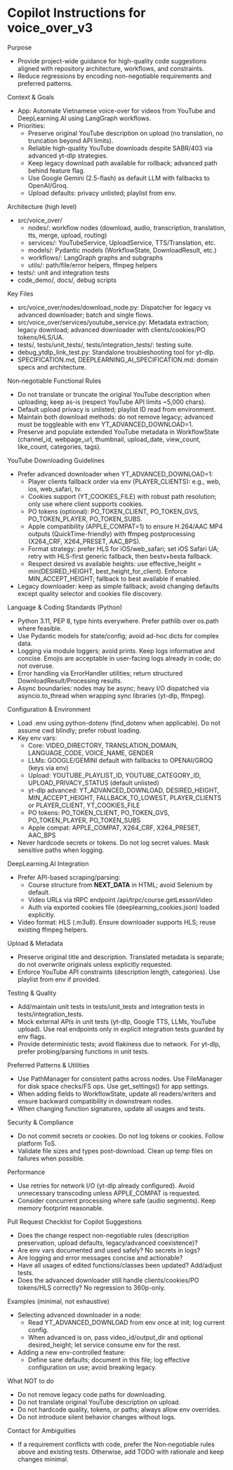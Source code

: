 # Copilot Instructions for voice_over_v3

Purpose
- Provide project-wide guidance for high-quality code suggestions aligned with repository architecture, workflows, and constraints.
- Reduce regressions by encoding non-negotiable requirements and preferred patterns.

Context & Goals
- App: Automate Vietnamese voice-over for videos from YouTube and DeepLearning.AI using LangGraph workflows.
- Priorities:
  - Preserve original YouTube description on upload (no translation, no truncation beyond API limits).
  - Reliable high-quality YouTube downloads despite SABR/403 via advanced yt-dlp strategies.
  - Keep legacy download path available for rollback; advanced path behind feature flag.
  - Use Google Gemini (2.5-flash) as default LLM with fallbacks to OpenAI/Groq.
  - Upload defaults: privacy unlisted; playlist from env.

Architecture (high level)
- src/voice_over/
  - nodes/: workflow nodes (download, audio, transcription, translation, tts, merge, upload, routing)
  - services/: YouTubeService, UploadService, TTS/Translation, etc.
  - models/: Pydantic models (WorkflowState, DownloadResult, etc.)
  - workflows/: LangGraph graphs and subgraphs
  - utils/: path/file/error helpers, ffmpeg helpers
- tests/: unit and integration tests
- code_demo/, docs/, debug scripts

Key Files
- src/voice_over/nodes/download_node.py: Dispatcher for legacy vs advanced downloader; batch and single flows.
- src/voice_over/services/youtube_service.py: Metadata extraction; legacy download; advanced downloader with clients/cookies/PO tokens/HLS/UA.
- tests/, tests/unit_tests/, tests/integration_tests/: testing suite.
- debug_ytdlp_link_test.py: Standalone troubleshooting tool for yt-dlp.
- SPECIFICATION.md, DEEPLEARNING_AI_SPECIFICATION.md: domain specs and architecture.

Non‑negotiable Functional Rules
- Do not translate or truncate the original YouTube description when uploading; keep as-is (respect YouTube API limits ~5,000 chars).
- Default upload privacy is unlisted; playlist ID read from environment.
- Maintain both download methods: do not remove legacy; advanced must be toggleable with env YT_ADVANCED_DOWNLOAD=1.
- Preserve and populate extended YouTube metadata in WorkflowState (channel_id, webpage_url, thumbnail, upload_date, view_count, like_count, categories, tags).

YouTube Downloading Guidelines
- Prefer advanced downloader when YT_ADVANCED_DOWNLOAD=1:
  - Player clients fallback order via env (PLAYER_CLIENTS): e.g., web, ios, web_safari, tv.
  - Cookies support (YT_COOKIES_FILE) with robust path resolution; only use where client supports cookies.
  - PO tokens (optional): PO_TOKEN_CLIENT, PO_TOKEN_GVS, PO_TOKEN_PLAYER, PO_TOKEN_SUBS.
  - Apple compatibility (APPLE_COMPAT=1) to ensure H.264/AAC MP4 outputs (QuickTime-friendly) with ffmpeg postprocessing (X264_CRF, X264_PRESET, AAC_BPS).
  - Format strategy: prefer HLS for iOS/web_safari; set iOS Safari UA; retry with HLS-first generic fallback, then bestv+besta fallback.
  - Respect desired vs available heights: use effective_height = min(DESIRED_HEIGHT, best_height_for_client). Enforce MIN_ACCEPT_HEIGHT; fallback to best available if enabled.
- Legacy downloader: keep as simple fallback; avoid changing defaults except quality selector and cookies file discovery.

Language & Coding Standards (Python)
- Python 3.11, PEP 8, type hints everywhere. Prefer pathlib over os.path where feasible.
- Use Pydantic models for state/config; avoid ad-hoc dicts for complex data.
- Logging via module loggers; avoid prints. Keep logs informative and concise. Emojis are acceptable in user-facing logs already in code; do not overuse.
- Error handling via ErrorHandler utilities; return structured DownloadResult/Processing results.
- Async boundaries: nodes may be async; heavy I/O dispatched via asyncio.to_thread when wrapping sync libraries (yt-dlp, ffmpeg).

Configuration & Environment
- Load .env using python-dotenv (find_dotenv when applicable). Do not assume cwd blindly; prefer robust loading.
- Key env vars:
  - Core: VIDEO_DIRECTORY, TRANSLATION_DOMAIN, LANGUAGE_CODE, VOICE_NAME, GENDER
  - LLMs: GOOGLE/GEMINI default with fallbacks to OPENAI/GROQ (keys via env)
  - Upload: YOUTUBE_PLAYLIST_ID, YOUTUBE_CATEGORY_ID, UPLOAD_PRIVACY_STATUS (default unlisted)
  - yt-dlp advanced: YT_ADVANCED_DOWNLOAD, DESIRED_HEIGHT, MIN_ACCEPT_HEIGHT, FALLBACK_TO_LOWEST, PLAYER_CLIENTS or PLAYER_CLIENT, YT_COOKIES_FILE
  - PO tokens: PO_TOKEN_CLIENT, PO_TOKEN_GVS, PO_TOKEN_PLAYER, PO_TOKEN_SUBS
  - Apple compat: APPLE_COMPAT, X264_CRF, X264_PRESET, AAC_BPS
- Never hardcode secrets or tokens. Do not log secret values. Mask sensitive paths when logging.

DeepLearning.AI Integration
- Prefer API-based scraping/parsing:
  - Course structure from __NEXT_DATA__ in HTML; avoid Selenium by default.
  - Video URLs via tRPC endpoint /api/trpc/course.getLessonVideo
  - Auth via exported cookies file (deeplearning_cookies.json) loaded explicitly.
- Video format: HLS (.m3u8). Ensure downloader supports HLS; reuse existing ffmpeg helpers.

Upload & Metadata
- Preserve original title and description. Translated metadata is separate; do not overwrite originals unless explicitly requested.
- Enforce YouTube API constraints (description length, categories). Use playlist from env if provided.

Testing & Quality
- Add/maintain unit tests in tests/unit_tests and integration tests in tests/integration_tests.
- Mock external APIs in unit tests (yt-dlp, Google TTS, LLMs, YouTube upload). Use real endpoints only in explicit integration tests guarded by env flags.
- Provide deterministic tests; avoid flakiness due to network. For yt-dlp, prefer probing/parsing functions in unit tests.

Preferred Patterns & Utilities
- Use PathManager for consistent paths across nodes. Use FileManager for disk space checks/FS ops. Use get_settings() for app settings.
- When adding fields to WorkflowState, update all readers/writers and ensure backward compatibility in downstream nodes.
- When changing function signatures, update all usages and tests.

Security & Compliance
- Do not commit secrets or cookies. Do not log tokens or cookies. Follow platform ToS.
- Validate file sizes and types post-download. Clean up temp files on failures when possible.

Performance
- Use retries for network I/O (yt-dlp already configured). Avoid unnecessary transcoding unless APPLE_COMPAT is requested.
- Consider concurrent processing where safe (audio segments). Keep memory footprint reasonable.

Pull Request Checklist for Copilot Suggestions
- Does the change respect non-negotiable rules (description preservation, upload defaults, legacy/advanced coexistence)?
- Are env vars documented and used safely? No secrets in logs?
- Are logging and error messages concise and actionable?
- Have all usages of edited functions/classes been updated? Add/adjust tests.
- Does the advanced downloader still handle clients/cookies/PO tokens/HLS correctly? No regression to 360p-only.

Examples (minimal, not exhaustive)
- Selecting advanced downloader in a node:
  - Read YT_ADVANCED_DOWNLOAD from env once at init; log current config.
  - When advanced is on, pass video_id/output_dir and optional desired_height; let service consume env for the rest.
- Adding a new env-controlled feature:
  - Define sane defaults; document in this file; log effective configuration on use; avoid breaking legacy.

What NOT to do
- Do not remove legacy code paths for downloading.
- Do not translate original YouTube description on upload.
- Do not hardcode quality, tokens, or paths; always allow env overrides.
- Do not introduce silent behavior changes without logs.

Contact for Ambiguities
- If a requirement conflicts with code, prefer the Non‑negotiable rules above and existing tests. Otherwise, add TODO with rationale and keep changes minimal.

